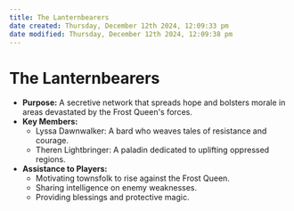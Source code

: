 ```yaml
---
title: The Lanternbearers
date created: Thursday, December 12th 2024, 12:09:33 pm
date modified: Thursday, December 12th 2024, 12:09:38 pm
---
```

# The Lanternbearers
- **Purpose:** A secretive network that spreads hope and bolsters morale in areas devastated by the Frost Queen's forces.
- **Key Members:**
    - Lyssa Dawnwalker: A bard who weaves tales of resistance and courage.
    - Theren Lightbringer: A paladin dedicated to uplifting oppressed regions.
- **Assistance to Players:**
    - Motivating townsfolk to rise against the Frost Queen.
    - Sharing intelligence on enemy weaknesses.
    - Providing blessings and protective magic.